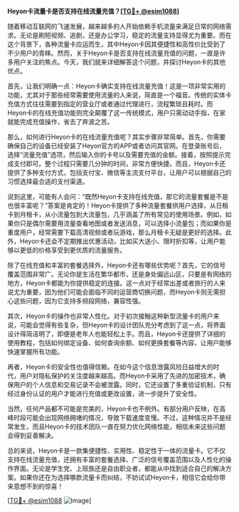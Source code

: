 **Heyon卡流量卡是否支持在线流量充值？[[TG💪+ @esim1088](https://t.me/s/esim1088)]**

随着移动互联网的飞速发展，越来越多的人开始依赖手机流量来满足日常的网络需求。无论是刷短视频、追剧，还是办公学习，稳定的流量支持显得尤为重要。而在这个背景下，各种流量卡应运而生，其中Heyon卡因其便捷性和高性价比受到了不少用户的青睐。然而，关于Heyon卡是否支持在线流量充值的问题，一直是许多用户关注的焦点。今天，我们就来详细解答这个问题，并探讨Heyon卡的其他优点。

首先，让我们明确一点：Heyon卡确实支持在线流量充值！这是一项非常实用的功能，尤其对于那些经常需要使用流量的人来说，简直是一个福音。传统的实体卡充值方式往往需要到指定的营业厅或者通过代理进行，流程繁琐且耗时。而Heyon卡的在线充值功能则完全颠覆了这一传统模式，用户只需动动手指，在家就能完成充值操作，省去了奔波之苦。

那么，如何进行Heyon卡的在线流量充值呢？其实步骤非常简单。首先，你需要确保自己的设备已经安装了Heyon官方的APP或者访问其官网。在登录账号后，选择“流量充值”选项，然后输入你的卡号以及需要充值的金额。接着，按照提示完成支付即可。整个过程只需要几分钟的时间，非常方便快捷。而且，Heyon卡还提供了多种支付方式，包括支付宝、微信等主流支付平台，让用户可以根据自己的习惯选择最合适的支付渠道。

说到这里，可能有人会问：“既然Heyon卡支持在线充值，那它的流量套餐是不是也很丰富呢？”答案是肯定的！Heyon卡提供了多种流量套餐供用户选择，从日租卡到月租卡，从小流量包到大流量包，几乎涵盖了所有常见的使用场景。例如，如果你只是偶尔需要用流量查看地图或者发送消息，可以选择小流量包；而如果你是重度用户，经常需要下载高清视频或者玩游戏，那么月租卡无疑是更好的选择。此外，Heyon卡还会不定期推出优惠活动，比如买大送小、限时折扣等，让用户能够以更低的价格享受到更优质的流量服务。

除了在线充值和丰富的套餐选择外，Heyon卡还有哪些优势呢？首先，它的信号覆盖范围非常广。无论你是生活在繁华都市，还是身处偏远山区，只要是有网络的地方，Heyon卡都能为你提供稳定的连接。这一点对于经常出差或者旅行的人来说尤为重要，因为他们可能会面临不同的运营商切换问题，而Heyon卡则无需担心这些问题，因为它支持多频段网络，兼容性强。

其次，Heyon卡的操作也非常人性化。对于初次接触这种新型流量卡的用户来说，可能会觉得有些复杂，但Heyon卡的设计团队充分考虑到了这一点，将界面设计得简洁明了，即便是老年人也能轻松上手。而且，Heyon卡还提供了详细的使用教程，包括如何绑定设备、如何查询余额、如何更换套餐等内容，让用户能够快速掌握所有功能。

再者，Heyon卡的安全性也值得信赖。在如今这个信息泄露风险日益增大的时代，用户对隐私保护的关注度越来越高。而Heyon卡采用了先进的加密技术，确保用户的个人信息和交易记录不会被泄露。同时，它还设置了多重验证机制，只有经过身份认证的用户才能进行充值或更改设置，进一步提升了安全性。

当然，任何产品都不可能是完美的，Heyon卡也不例外。有部分用户反映，在高峰时段可能会出现网络拥堵的情况，导致下载速度变慢。不过，这种情况并不是经常发生，而且Heyon卡的技术团队一直在努力优化网络性能，相信未来这些问题会得到妥善解决。

总的来说，Heyon卡是一款集便捷性、实用性、稳定性于一体的流量卡。它不仅支持在线流量充值，还拥有丰富的套餐选择、广泛的信号覆盖范围以及人性化的操作界面。无论是学生党、上班族还是自由职业者，都能从中找到适合自己的解决方案。如果你还在为选择哪款流量卡而纠结，不妨试试Heyon卡，相信它会给你带来意想不到的惊喜！

[[TG💪+ @esim1088](https://t.me/s/esim1088) ![Image](https://i.postimg.cc/4NQfJmqS/Snipaste-2025-05-13-00-14-12.png)]